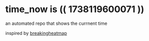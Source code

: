 # time_now is (( 1738119600071 ))

an automated repo that shows the currnent time

inspired by [breakingheatmap](https://github.com/breakingheatmap/breakingheatmap)
